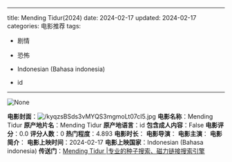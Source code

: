 
---
title: Mending Tidur(2024)
date: 2024-02-17
updated: 2024-02-17
categories: 电影推荐
tags:

- 剧情
- 恐怖

- Indonesian (Bahasa indonesia)
- id
---

<img src="https://image.tmdb.org/t/p/originalNone" alt="None" title="None">

**电影封面**：<img src="https://image.tmdb.org/t/p/w200/kyqzsBSds3vMYQS3mgmoLt07cI5.jpg" alt="/kyqzsBSds3vMYQS3mgmoLt07cI5.jpg" title="/kyqzsBSds3vMYQS3mgmoLt07cI5.jpg">
**电影名称**：Mending Tidur
**原产地片名**：Mending Tidur
**原产地语言**：id
**包含成人内容**：False
**电影评分**：0.0
**评分人数**：0
**热门程度**：4.893
**电影时长**：
**电影导演**：
**电影主演**：
**电影简介**：
**电影上映时间**：2024-02-17
**电影上映国家**：Indonesian (Bahasa indonesia)
**传送门**：[Mending Tidur |专业的种子搜索、磁力链接搜索引擎](https://movie.amd794.com:2083/?search=Mending%20Tidur&ordering=&mode=match_phrase&page_size=10&page=1)

